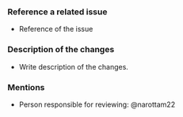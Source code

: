 ### Reference a related issue

- Reference of the issue

### Description of the changes

- Write description of the changes.

### Mentions

- Person responsible for reviewing: @narottam22
